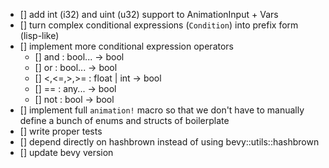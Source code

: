 - [] add int (i32) and uint (u32) support to AnimationInput + Vars
- [] turn complex conditional expressions (`Condition`) into prefix form (lisp-like)
- [] implement more conditional expression operators
  - [] and : bool... -> bool
  - [] or : bool... -> bool
  - [] <,<=,>,>= : float | int -> bool
  - [] == : any... -> bool
  - [] not : bool -> bool
- [] implement full `animation!` macro so that we don't have to manually define a bunch of enums and structs of boilerplate
- [] write proper tests
- [] depend directly on hashbrown instead of using bevy::utils::hashbrown
- [] update bevy version
